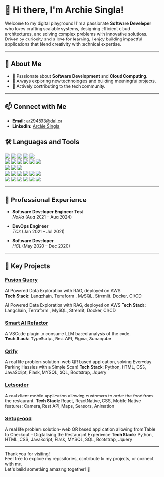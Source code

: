 # 👋 Hi there, I'm Archie Singla!

Welcome to my digital playground! I'm a passionate **Software Developer** who loves crafting scalable systems, designing efficient cloud architectures, and solving complex problems with innovative solutions. Driven by curiosity and a love for learning, I enjoy building impactful applications that blend creativity with technical expertise.

---

## 🌟 About Me
- 🚀 Passionate about **Software Development** and **Cloud Computing**.
- 🎯 Always exploring new technologies and building meaningful projects.
- 🤝 Actively contributing to the tech community.

---

## 📫 Connect with Me
- **Email:** [ar294593@dal.ca](mailto:ar294593@dal.ca)
- **LinkedIn:** [Archie Singla](https://www.linkedin.com/in/archie-singla-3969491b9/)



## 🛠️ Languages and Tools
<div>
  <img src="https://img.shields.io/badge/Java-ED8B00?style=for-the-badge&logo=openjdk&logoColor=white" />
  <img src="https://img.shields.io/badge/Python-3776AB?style=for-the-badge&logo=python&logoColor=white" />
  <img src="https://img.shields.io/badge/JavaScript-F7DF1E?style=for-the-badge&logo=javascript&logoColor=black" />
  <img src="https://img.shields.io/badge/TypeScript-3178C6?style=for-the-badge&logo=typescript&logoColor=white" />
  <img src="https://img.shields.io/badge/C++-00599C?style=for-the-badge&logo=c%2B%2B&logoColor=white" />
  <br />
  <img src="https://img.shields.io/badge/HTML5-E34F26?style=for-the-badge&logo=html5&logoColor=white" />
  <img src="https://img.shields.io/badge/CSS-1572B6?style=for-the-badge&logo=css3&logoColor=white" />
  <img src="https://img.shields.io/badge/React-61DAFB?style=for-the-badge&logo=react&logoColor=black" />
  <img src="https://img.shields.io/badge/Next.js-000000?style=for-the-badge&logo=next.js&logoColor=white" />
  <img src="https://img.shields.io/badge/Spring_Boot-6DB33F?style=for-the-badge&logo=spring-boot&logoColor=white" />
  <img src="https://img.shields.io/badge/Node.js-339933?style=for-the-badge&logo=nodedotjs&logoColor=white" />
  <br />
  <img src="https://img.shields.io/badge/MySQL-4479A1?style=for-the-badge&logo=mysql&logoColor=white" />
  <img src="https://img.shields.io/badge/MongoDB-4EA94B?style=for-the-badge&logo=mongodb&logoColor=white" />
  <img src="https://img.shields.io/badge/PostgreSQL-336791?style=for-the-badge&logo=postgresql&logoColor=white" />
  <br />
  <img src="https://img.shields.io/badge/AWS-232F3E?style=for-the-badge&logo=amazon-aws&logoColor=white" />
  <img src="https://img.shields.io/badge/GCP-4285F4?style=for-the-badge&logo=google-cloud&logoColor=white" />
  <img src="https://img.shields.io/badge/Docker-2496ED?style=for-the-badge&logo=docker&logoColor=white" />
  <img src="https://img.shields.io/badge/Kubernetes-326CE5?style=for-the-badge&logo=kubernetes&logoColor=white" />
  <img src="https://img.shields.io/badge/Terraform-7B42BC?style=for-the-badge&logo=terraform&logoColor=white" />
  <img src="https://img.shields.io/badge/CloudFormation-FF4F8B?style=for-the-badge&logo=aws&logoColor=white" />
  <br />
  <img src="https://img.shields.io/badge/CI/CD-0A0A0A?style=for-the-badge&logo=githubactions&logoColor=white" />
  <img src="https://img.shields.io/badge/Git-F05032?style=for-the-badge&logo=git&logoColor=white" />
  <img src="https://img.shields.io/badge/VS_Code-007ACC?style=for-the-badge&logo=visual-studio-code&logoColor=white" />
  <img src="https://img.shields.io/badge/IntelliJ_IDEA-000000?style=for-the-badge&logo=intellij-idea&logoColor=white" />
  <img src="https://img.shields.io/badge/Prometheus-E6522C?style=for-the-badge&logo=prometheus&logoColor=white" />
  <img src="https://img.shields.io/badge/Grafana-F46800?style=for-the-badge&logo=grafana&logoColor=white" />
</div>

---

## 💼 Professional Experience
- **Software Developer Engineer Test**  
  *Nokia* (Aug 2021 – Aug 2024)

- **DevOps Engineer**  
  *TCS* (Jan 2021 – Jul 2021)

- **Software Developer**  
  *HCL* (May 2020 – Dec 2020)

---

## 🚀 Key Projects

### [Fusion Query](https://github.com/archiesingla/fusionquery)
AI Powered Data Exploration with RAG, deployed on AWS   
**Tech Stack:** Langchain, Terraform , MySQL, Stremlit, Docker, CI/CD

AI Powered Data Exploration with RAG, deployed on AWS 
**Tech Stack:** Langchain, Terraform , MySQL, Stremlit, Docker, CI/CD

### [Smart AI Refactor](https://github.com/archiesingla/smart-ai-refactor)
A VSCode plugin to consume LLM based analysis of the code.  
**Tech Stack:** TypeScript, Rest API, Figma, Sonarqube

### [Qrify](https://github.com/archiesingla/qrify)
A real life problem solution- web QR based application, solving Everyday Parking Hassles with a Simple Scan!
**Tech Stack:** Python, HTML, CSS,  JavaScript, Flask, MYSQL, SQL, Bootstrap, Jquery

### [Letsorder](https://github.com/archiesingla/letsorder)
A real client mobile application allowing customers to order the food from the restaurant. 
**Tech Stack:** React, ReactNative, CSS, Mobile Native features: Camera, Rest API, Maps, Sensors, Animation

### [SetupFood](https://github.com/archiesingla/setupfood)
A real life problem solution- web QR based application allowing from Table to Checkout – Digitalising the Restaurant Experience 
**Tech Stack:** Python, HTML, CSS,  JavaScript, Flask, MYSQL, SQL, Bootstrap, Jquery

---

Thank you for visiting!  
Feel free to explore my repositories, contribute to my projects, or connect with me.  
Let's build something amazing together! 🚀
